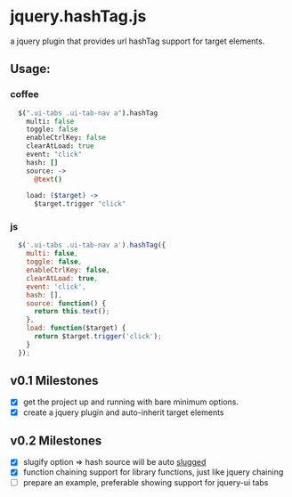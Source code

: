 # jquery.hashTag.js

a jquery plugin that provides url hashTag support for target elements.

## Usage:

### coffee
```coffeescript
  $(".ui-tabs .ui-tab-nav a").hashTag
    multi: false
    toggle: false
    enableCtrlKey: false
    clearAtLoad: true
    event: "click"
    hash: []
    source: ->
      @text()
  
    load: ($target) ->
      $target.trigger "click"
```
### js
```javascript
  $('.ui-tabs .ui-tab-nav a').hashTag({
    multi: false,
    toggle: false,
    enableCtrlKey: false,
    clearAtLoad: true,
    event: 'click',
    hash: [],
    source: function() {
      return this.text();
    },
    load: function($target) {
      return $target.trigger('click');
    }
  });
```
## v0.1 Milestones
- [x] get the project up and running with bare minimum options.
- [x] create a jquery plugin and auto-inherit target elements

## v0.2 Milestones
- [x] slugify option => hash source will be auto [slugged](http://stackoverflow.com/questions/427102/what-is-a-slug-in-django)
- [x] function chaining support for library functions, just like jquery chaining
- [ ] prepare an example, preferable showing support for jquery-ui tabs
